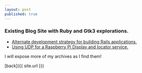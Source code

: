 ```yaml
---
layout: post
published: true
---
```

### Existing Blog Site with Ruby and Gtk3 explorations.

* [Alternate development strategy for building Rails applications.](https://skoona.blogspot.com/2016/08/sknservices-alternate-development_11.html)
* [Using UDP for a Raspberry Pi Display and locator service.](https://skoona.blogspot.com/2016/08/raspberry-pi-iot-udp-programming-with.html)

I will expose more of my archives as I find them!

[back]({{ site.url }})

